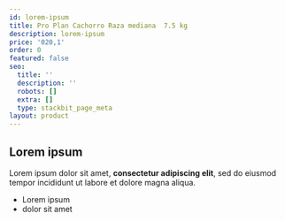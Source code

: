 ```yaml
---
id: lorem-ipsum
title: Pro Plan Cachorro Raza mediana  7.5 kg
description: lorem-ipsum
price: '020,1'
order: 0
featured: false
seo:
  title: ''
  description: ''
  robots: []
  extra: []
  type: stackbit_page_meta
layout: product
---
```

## Lorem ipsum

Lorem ipsum dolor sit amet, **consectetur adipiscing elit**, sed do eiusmod tempor incididunt ut labore et dolore magna aliqua.

- Lorem ipsum
- dolor sit amet